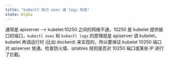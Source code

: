 ```yaml
---
title: "kubectl 执行 exec 或 logs 失败"
state: Alpha
---
```


通常是 apiserver --&gt; kubelet:10250 之间的网络不通，10250 是 kubelet 提供接口的端口，`kubectl exec` 和 `kubectl logs` 的原理就是 apiserver 调 kubelet，kubelet 再调运行时 (比如 dockerd) 来实现的，所以要保证 kubelet 10250 端口对 apiserver 放通。检查防火墙、iptables 规则是否对 10250 端口或某些 IP 进行了拦截。
